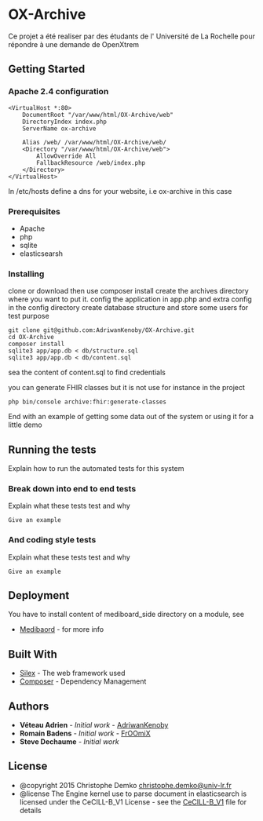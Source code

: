 # OX-Archive

Ce projet a été realiser par des étudants de l' Université de La Rochelle pour répondre à une demande de OpenXtrem

## Getting Started
### Apache 2.4 configuration
```
<VirtualHost *:80>
    DocumentRoot "/var/www/html/OX-Archive/web"
    DirectoryIndex index.php
    ServerName ox-archive

    Alias /web/ /var/www/html/OX-Archive/web/
    <Directory "/var/www/html/OX-Archive/web">
        AllowOverride All
        FallbackResource /web/index.php
    </Directory>
</VirtualHost>

```
In /etc/hosts define a dns for your website, i.e ox-archive in this case
### Prerequisites

* Apache
* php
* sqlite
* elasticsearsh

### Installing

clone or download then use composer install
create the archives directory where you want to put it.
config the application in app.php and extra config in the config directory
create database structure and store some users for test purpose
```
git clone git@github.com:AdriwanKenoby/OX-Archive.git
cd OX-Archive
composer install
sqlite3 app/app.db < db/structure.sql
sqlite3 app/app.db < db/content.sql
```
sea the content of content.sql to find credentials

you can generate FHIR classes but it is not use for instance in the project

```
php bin/console archive:fhir:generate-classes
```

End with an example of getting some data out of the system or using it for a little demo

## Running the tests

Explain how to run the automated tests for this system

### Break down into end to end tests

Explain what these tests test and why

```
Give an example
```

### And coding style tests
Explain what these tests test and why

```
Give an example
```


## Deployment

You have to install content of mediboard_side directory on a module, see
* [Medibaord](http://mediboard.org/) - for more info

## Built With

* [Silex](https://silex.symfony.com/) - The web framework used
* [Composer](https://getcomposer.org/) - Dependency Management

## Authors

* **Véteau Adrien** - *Initial work* - [AdriwanKenoby](https://github.com/AdriwanKenoby)
* **Romain Badens** - *Initial work* - [FrOOmiX](https://github.com/FrOOmiX)
* **Steve Dechaume** - *Initial work*
## License

* @copyright  2015 Christophe Demko christophe.demko@univ-lr.fr
* @license    The Engine kernel use to parse document in elasticsearch is licensed under the CeCILL-B_V1 License - see the [CeCILL-B_V1](http://www.cecill.info/licences/Licence_CeCILL-B_V1-en.htmlThis) file for details
